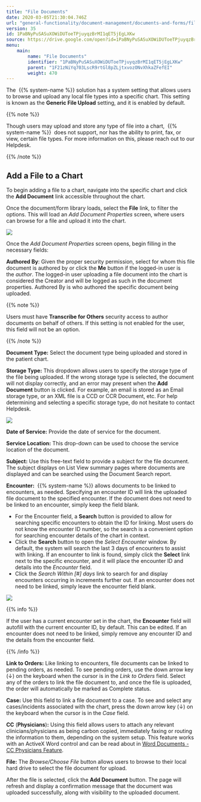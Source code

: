 ```yaml
---
title: "File Documents"
date: 2020-03-05T21:30:04.746Z
url: "general-functionality/document-management/documents-and-forms/file-documents.html"
version: 35
id: 1PaBNyPuSASuXOWiDUToeTPjuyqzBrMI1qET5jEgLXKw
source: https://drive.google.com/open?id=1PaBNyPuSASuXOWiDUToeTPjuyqzBrMI1qET5jEgLXKw
menu:
    main:
        name: "File Documents"
        identifier: "1PaBNyPuSASuXOWiDUToeTPjuyqzBrMI1qET5jEgLXKw"
        parent: "1F21zNiYq703LscR9rtGl8pZLjtxvozONvXhkaZFefEI"
        weight: 470
---
```

The  {{% system-name %}} solution has a system setting that allows users to browse and upload any local file types into a specific chart. This setting is known as the **Generic File Upload** setting, and it is enabled by default.



{{% note %}}

Though users may upload and store any type of file into a chart,  {{% system-name %}}  does not support, nor has the ability to print, fax, or view, certain file types. For more information on this, please reach out to our Helpdesk.

{{% /note %}}


## Add a File to a Chart

To begin adding a file to a chart, navigate into the specific chart and click the **Add Document** link accessible throughout the chart.

Once the document/form library loads, select the **File** link, to filter the options. This will load an *Add Document Properties* screen, where users can browse for a file and upload it into the chart.



![](../../../external_files/a66a8a8825e9a1e6f5c902708db1e172.png)



Once the *Add Document Properties* screen opens, begin filling in the necessary fields:

**Authored By**: Given the proper security permission, select for whom this file document is authored by or click the **Me** button if the logged-in user is the *author*. The logged-in user uploading a file document into the chart is considered the Creator and will be logged as such in the document properties. Authored By is who authored the specific document being uploaded.

{{% note %}}

Users must have **Transcribe for Others** security access to author documents on behalf of others. If this setting is not enabled for the user, this field will not be an option.

{{% /note %}}


**Document Type:** Select the document type being uploaded and stored in the patient chart.

**Storage Type:** This dropdown allows users to specify the storage type of the file being uploaded. If the wrong storage type is selected, the document will not display correctly, and an error may present when the **Add Document** button is clicked. For example, an email is stored as an Email storage type, or an XML file is a CCD or CCR Document, etc. For help determining and selecting a specific storage type, do not hesitate to contact Helpdesk.



![](../../../external_files/32c29517b537714ce37fcea5e9d96b26.png)



**Date of Service:** Provide the date of service for the document.

**Service Location:** This drop-down can be used to choose the service location of the document.

**Subject:** Use this free-text field to provide a subject for the file document. The subject displays on List View summary pages where documents are displayed and can be searched using the Document Search report.

**Encounter:**  {{% system-name %}} allows documents to be linked to encounters, as needed. Specifying an encounter ID will link the uploaded file document to the specified encounter. If the document does not need to be linked to an encounter, simply keep the field blank.

* For the Encounter field, a <strong>Search</strong> button is provided to allow for searching specific encounters to obtain the ID for linking. Most users do not know the encounter ID number, so the search is a convenient option for searching encounter details of the chart in context.
* Click the <strong>Search</strong> button to open the <em>Select Encounter</em> window. By default, the system will search the last 3 days of encounters to assist with linking. If an encounter to link is found, simply click the <strong>Select</strong> link next to the specific encounter, and it will place the encounter ID and details into the <em>Encounter</em> field.
* Click the <em>Search Within [#] days</em> link to search for and display encounters occurring in increments further out. If an encounter does not need to be linked, simply leave the encounter field blank.

![](../../../external_files/ce3aff314ae32d9b093c8e061d2d28b8.png)



{{% info %}}

If the user has a current encounter set in the chart, the **Encounter** field will autofill with the current encounter ID, by default. This can be edited. If an encounter does not need to be linked, simply remove any encounter ID and the details from the encounter field.

{{% /info %}}


**Link to Orders:** Like linking to encounters, file documents can be linked to pending orders, as needed. To see pending orders, use the down arrow key (↓) on the keyboard when the cursor is in the *Link to Orders* field. Select any of the orders to link the file document to, and once the file is uploaded, the order will automatically be marked as Complete status.

**Case:** Use this field to link a file document to a case. To see and select any cases/incidents associated with the chart, press the down arrow key (↓) on the keyboard when the cursor is in the *Case* field.

**CC** (**Physicians**)**:** Using this field allows users to attach any relevant clinicians/physicians as being carbon copied, immediately faxing or routing the information to them, depending on the system setup. This feature works with an ActiveX Word control and can be read about in [Word Documents - CC Physicians Feature](word-documents-cc-physicians-feature.html).

**File:** The *Browse/Choose File* button allows users to browse to their local hard drive to select the file document for upload.

After the file is selected, click the **Add Document** button. The page will refresh and display a confirmation message that the document was uploaded successfully, along with visibility to the uploaded document.

